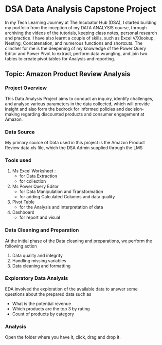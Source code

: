 # DSA Data Analysis Capstone Project

In my Tech Learning Journey at The Incubator Hub (DSA),  I started building
my portfolio from the inception of my DATA ANALYSIS course, through archiving the videos of the tutorials, 
keeping class notes, personal research and practice.
I have also learnt a couple of skills, such as Excel V/Xlookup, Nesting, Concatenation, and numerous functions and shortcuts. The clincher for me is the deepening of my knowledge of the Power Query Editor and Power Pivot to extract, perform data wrangling, and join two tables to create pivot tables 
for Analysis and reporting.
 
## Topic: Amazon Product Review Analysis

### Project Overview  
This Data Analysis Project aims to conduct an inquiry, identify challenges, and analyse various parameters in the data collected, which will provide insight and also form the bedrock for informed policies and decision-making regarding discounted products and consumer engagement at Amazon.

### Data Source 

My primary source of Data used in this project is the Amazon Product Review data.xls file, which the DSA Admin supplied through the LMS
 
### Tools used 
1. Ms Excel Worksheet :
   - for Data Extraction 
   - for collection
2. Ms Power Query Editor
   - for Data Manipulation and Transformation
   - for adding Calculated Columns and data quality
3. Pivot Table
   - for the Analysis and interpretation of data
4. Dashboard
   - for report and visual 
   
### Data Cleaning and Preparation 

At the initial phase of the Data cleaning and preparations, we perform the following action
1. Data quality and integrity
2. Handling missing variables
3. Data cleaning and formatting

### Exploratory Data Analysis
EDA involved the exploration of the available data  to answer some questions about the prepared 
data such as 
- What is the potential revenue
- Which products are the top 3 by rating
- Count of products by category
  
### Analysis

Open the folder where you have it, click, drag and drop it.  
   
